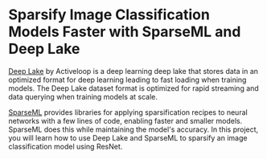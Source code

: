 # Sparsify Image Classification Models Faster with SparseML and Deep Lake

[Deep Lake](https://github.com/activeloopai/deeplake) by Activeloop is a deep learning deep lake that stores data in an optimized format for deep learning leading to fast loading when training models. The Deep Lake dataset format is optimized for rapid streaming and data querying when training models at scale.



[SparseML](https://github.com/neuralmagic/sparseml) provides libraries for applying sparsification recipes to neural networks with a few lines of code, enabling faster and smaller models. SparseML does this while maintaining the model's accuracy. In this project, you will learn how to use Deep Lake and SparseML to sparsify an image classification model using ResNet. 



